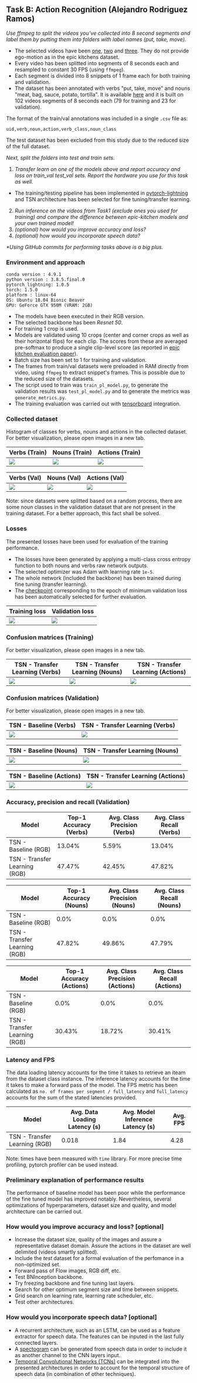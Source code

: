 ## Task B: Action Recognition (Alejandro Rodriguez Ramos)

_Use ffmpeg to split the videos you’ve collected into 8 second segments and label them by putting them into folders with label names (put, take, move)._

  -  The selected videos have been [one](https://www.youtube.com/watch?v=ZUr3DxYyTqI&t), [two](https://www.youtube.com/watch?v=c-uBjf988yE&t) and [three](https://www.youtube.com/watch?v=wiAYDb73Dbo&t). They do not provide ego-motion as in the epic kitchens dataset.
  - Every video has been splitted into segments of 8 seconds each and resampled to constant 30 FPS (using `ffmpeg`).
  - Each segment is divided into 8 snippets of 1 frame each for both training and validation.
  - The dataset has been annotated with verbs "put, take, move" and nouns "meat, bag, sauce, potato, tortilla". It is available [here](https://upm365-my.sharepoint.com/:u:/g/personal/alejandro_rramos_alumnos_upm_es/EXBXPixxHlRKvTmXoOsp7gUBuOhIWmlKIejCB51FputDwg?e=uFLXyI) and it is built on 102 videos segments of 8 seconds each (79 for training and 23 for validation).
  
  The format of the train/val annotations was included in a single `.csv` file as:
  
  ```
  uid,verb,noun,action,verb_class,noun_class
  ```
  The test dataset has been excluded from this study due to the reduced size of the full dataset.

_Next, split the folders into test and train sets._

1. _Transfer learn on one of the models above and report accuracy and loss on train_val test_val sets. Report the hardware you use for this task as well._
  
  - The training/testing pipeline has been implemented in [pytorch-lightning](https://pytorch-lightning.readthedocs.io/en/stable/) and TSN architecture has been selected for fine tuning/transfer learning.  

2. _Run inference on the videos from Task1 (exclude ones you used for training) and compare the difference between epic-kitchen models and your own trained model!_
3. _(optional) how would you improve accuracy and loss?_
4. _(optional) how would you incorporate speech data?_

_*Using GitHub commits for performing tasks above is a big plus._

### Environment and approach

  ```
  conda version : 4.9.1
  python version : 3.8.5.final.0
  pytorch_lightning: 1.0.5
  torch: 1.5.0
  platform : linux-64
  OS: Ubuntu 18.04 Bionic Beaver
  GPU: GeForce GTX 950M (VRAM: 2GB)
  ```
 
  - The models have been executed in their RGB version.
  - The selected backbone has been _Resnet 50_.
  - For training 1 crop is used.
  - Models are validated using 10 crops (center and corner crops as well as their horizontal flips) for each clip. The scores from these are averaged pre-softmax to produce a single clip-level score (as reported in [epic kitchen evaluation paper](https://arxiv.org/pdf/1908.00867.pdf)).
  - Batch size has been set to 1 for training and validation.
  - The frames from train/val datasets were preloaded in RAM directly from video, using `ffmpeg` to extract snippet's frames. This is possible due to the reduced size of the datasets.
  - The script used to train was `train_pl_model.py`, to generate the validation results was `test_pl_model.py` and to generate the metrics was `generate_metrics.py`.
  - The training evaluation was carried out with [tensorboard](https://www.tensorflow.org/tensorboard?hl=es-419) integration.
  
### Collected dataset
  
  Histogram of classes for verbs, nouns and actions in the collected dataset. For better visualization, please open images in a new tab.
  
  | Verbs (Train) | Nouns (Train) | Actions (Train) |
| --- | --- | --- |
| ![](images/task_b/val_stats_verbs.png)  |  ![](images/task_b/val_stats_nouns.png) | ![](images/task_b/val_stats_actions.png) |

  | Verbs (Val) | Nouns (Val) | Actions (Val) |
| --- | --- | --- |
| ![](images/task_b/train_stats_verbs.png)  |  ![](images/task_b/train_stats_nouns.png) | ![](images/task_b/train_stats_actions.png) |

Note: since datasets were splitted based on a random process, there are some noun classes in the validation dataset that are not present in the training dataset. For a better approach, this fact shall be solved.

### Losses

The presented losses have been used for evaluation of the training performance. 
  
  - The losses have been generated by applying a multi-class cross entropy function to both nouns and verbs raw network outputs. 
  - The selected optimizer was Adam with learning rate `1e-5`.
  - The whole network (included the backbone) has been trained during fine tuning (transfer learning).
  - The [checkpoint](https://upm365-my.sharepoint.com/:u:/g/personal/alejandro_rramos_alumnos_upm_es/EZInsnPNw29Osz8srGwCFF4B7QKUtoghGjUAxDS3o7awKw?e=jM79C3) corresponding to the epoch of minimum validation loss has been automatically selected for further evaluation.
  
| Training loss | Validation loss |
| --- | --- |
| ![](images/task_b/trained/training_train_loss.png) | ![](images/task_b/trained/training_val_loss.png) |

### Confusion matrices (Training)

 For better visualization, please open images in a new tab.

| TSN - Transfer Learning (Verbs) | TSN - Transfer Learning (Nouns) | TSN - Transfer Learning (Actions) |
| --- | --- | --- |
| ![](images/task_b/trained/train_verbs_ncm.png)  |  ![](images/task_b/trained/train_nouns_ncm.png) | ![](images/task_b/trained/train_actions_ncm.png) |

### Confusion matrices (Validation)

 For better visualization, please open images in a new tab.

| TSN - Baseline (Verbs) | TSN - Transfer Learning (Verbs) |
| --- | --- |
| ![](images/task_b/baseline/val_verbs_ncm.png)  |  ![](images/task_b/trained/val_verbs_ncm.png) |

| TSN - Baseline (Nouns) | TSN - Transfer Learning (Nouns) |
| --- | --- |
| ![](images/task_b/baseline/val_nouns_ncm.png)  |  ![](images/task_b/trained/val_nouns_ncm.png) |

| TSN - Baseline (Actions) | TSN - Transfer Learning (Actions) |
| --- | --- |
| ![](images/task_b/baseline/val_actions_ncm.png)  |  ![](images/task_b/trained/val_actions_ncm.png) |

### Accuracy, precision and recall (Validation)

| Model | Top-1 Accuracy (Verbs) | Avg. Class Precision (Verbs) | Avg. Class Recall (Verbs) |
| --- | --- | --- | --- |
| TSN - Baseline (RGB) | 13.04% | 5.59% | 13.04% |
| TSN - Transfer Learning (RGB) | 47.47% | 42.45% | 47.82% |


| Model | Top-1 Accuracy (Nouns) | Avg. Class Precision (Nouns) | Avg. Class Recall (Nouns) |
| --- | --- | --- | --- |
| TSN - Baseline (RGB) | 0.0% | 0.0% | 0.0% |
| TSN - Transfer Learning (RGB) | 47.82% | 49.86% | 47.79% |


| Model | Top-1 Accuracy (Actions) | Avg. Class Precision (Actions) | Avg. Class Recall (Actions) |
| --- | --- | --- | --- |
| TSN - Baseline (RGB) | 0.0% | 0.0% | 0.0% |
| TSN - Transfer Learning (RGB) | 30.43% | 18.72% | 30.41% |


### Latency and FPS

The data loading latency accounts for the time it takes to retrieve an iteam from the dataset class instance. The inference latency accounts for the time it takes to make a forward pass of the model. The FPS metric has been calculated as `no. of frames per segment / full_latency` and `full_latency` accounts for the sum of the stated latencies provided.

| Model | Avg. Data Loading Latency (s) | Avg. Model Inference Latency (s) | Avg. FPS |
| --- | --- | --- | --- |
| TSN - Transfer Learning (RGB) | 0.018 | 1.84 | 4.28 |

Note: times have been measured with `time` library. For more precise time profiling, pytorch profiler can be used instead.


### Preliminary explanation of performance results

The performance of baseline model has been poor while the performance of the fine tuned model has improved notably. Nevertheless, several optimizations of hyperparameters, dataset size and quality, and model architecture can be carried out.

### How would you improve accuracy and loss? [optional]

- Increase the dataset size, quality of the images and assure a representative dataset domain. Assure the actions in the dataset are well delimited (videos smartly splitted).
- Include the _test_ dataset for a formal evaluation of the perfomance in a non-optimized set.
- Forward pass of Flow images, RGB diff, etc.
- Test BNInception backbone.
- Try freezing backbone and fine tuning last layers.
- Search for other optimum segment size and time between snippets.
- Grid search on learning rate, learning rate scheduler, etc.
- Test other architectures.

### How would you incorporate speech data? [optional]

- A recurrent architecture, such as an LSTM, can be used as a feature extractor for speech data. The features can be inputed in the last fully connected layers.
- A [spectogram](https://en.wikipedia.org/wiki/Spectrogram) can be generated from speech data in order to include it as another channel to the CNN layers input.
- [Temporal Convolutional Networks (TCNs)](https://medium.com/@raushan2807/temporal-convolutional-networks-bfea16e6d7d2) can be integrated into the presented architectures in order to account for the temporal structure of speech data (in combination of other techniques).
